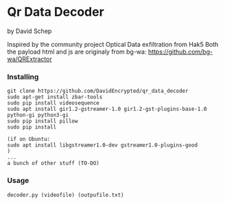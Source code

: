 # Qr Data Decoder
by David Schep

Inspired by the community project Optical Data exfiltration from Hak5
Both the payload html and js are originaly from bg-wa: https://github.com/bg-wa/QRExtractor

### Installing
```
git clone https://github.com/DavidEncrypted/qr_data_decoder
sudo apt-get install zbar-tools
sudo pip install videosequence
sudo apt install gir1.2-gstreamer-1.0 gir1.2-gst-plugins-base-1.0 python-gi python3-gi
sudo pip install pillow
sudo pip install 

(if on Ubuntu:
sudo apt install libgstreamer1.0-dev gstreamer1.0-plugins-good
)
...
a bunch of other stuff (TO-DO)
```
### Usage
```
decoder.py (videofile) (outpufile.txt)
```
